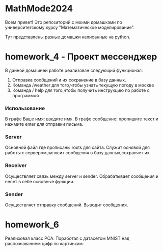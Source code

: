# MathMode2024
Всем привет! Это репозиторий с моими домашками по университетскому курсу "Математическое моделирование".

Тут представлены разные домашки написанные на python. 

# homework_4 - Проект мессенджер
В данной домашней работе реализован следующий функционал:
1. Отправка сообщений и их сохранение в базу данных.
2. Команда /weather для того,чтобы узнать текущую погоду в москве
3. Команда / help для того,чтобы получить инструкцию по работе с программой

### Использование
В графе Ваше имя: введите имя. В графе сообщение: пропишите текст и нажмите enter для отправки письма.

### Server
Основной файл где прописаны roots для сайта. Служит основой для работы с сервером,заносит сообщения в базу данных,сохраняет их.
### Receiver
Осуществляет связь между server и sender. Обрабатывает сообщения и несет в себе основные функции.
### Sender
Осуществляет отправку сообщений. Выводит сообщения.

# homework_6

Реализовал класс PCA. Поработал с датасетом MNIST над распознаванием цифр по картинкам.

